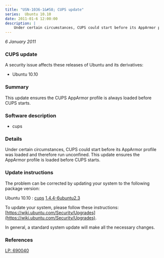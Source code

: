 ```yaml
---
title: "USN-1036-1&#58; CUPS update"
series:  Ubuntu 10.10
date: 2011-01-6 12:00:00
description: |
    Under certain circumstances, CUPS could start before its AppArmor profile was loaded and therefore run unconfined. This update ensures the AppArmor profile is loaded before CUPS starts. 
--- 
```

 
 

*6 January 2011*

### CUPS update

A security issue affects these releases of Ubuntu and its derivatives:

* Ubuntu 10.10

### Summary

This update ensures the CUPS AppArmor profile is always loaded before CUPS starts.

### Software description

* cups 

### Details

Under certain circumstances, CUPS could start before its AppArmor profile was loaded and therefore run unconfined. This update ensures the AppArmor profile is loaded before CUPS starts. 

### Update instructions

The problem can be corrected by updating your system to the following package version:

Ubuntu 10.10
 : [cups](https://launchpad.net/ubuntu/+source/cups) <span> [1.4.4-6ubuntu2.3](https://launchpad.net/ubuntu/+source/cups/1.4.4-6ubuntu2.3) </span> 

To update your system, please follow these instructions: [https://wiki.ubuntu.com/Security/Upgrades](https://wiki.ubuntu.com/Security/Upgrades).

In general, a standard system update will make all the necessary changes. 

### References

 
 [LP: 690040](https://launchpad.net/bugs/690040)
 

